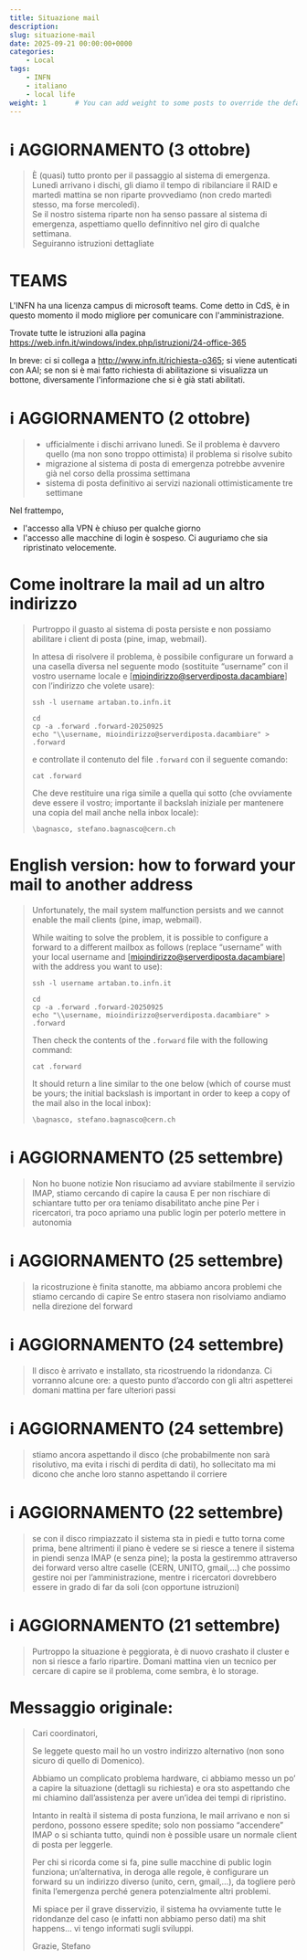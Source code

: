 ```yaml
---
title: Situazione mail
description: 
slug: situazione-mail
date: 2025-09-21 00:00:00+0000
categories:
    - Local
tags:
    - INFN
    - italiano
    - local life
weight: 1       # You can add weight to some posts to override the default sorting (date descending)
---
```


# ℹ️ AGGIORNAMENTO (3 ottobre)

> È (quasi) tutto pronto per il passaggio al sistema di emergenza. Lunedì arrivano i dischi, gli diamo il tempo di ribilanciare il RAID e martedì mattina se non riparte provvediamo (non credo martedì stesso, ma forse mercoledì).  
> Se il nostro sistema riparte non ha senso passare al sistema di emergenza, aspettiamo quello definnitivo nel giro di qualche settimana.  
> Seguiranno istruzioni dettagliate

# TEAMS

L'INFN ha una licenza campus di microsoft teams.
Come detto in CdS, è in questo momento il modo migliore per comunicare con l'amministrazione.

Trovate tutte le istruzioni alla pagina
https://web.infn.it/windows/index.php/istruzioni/24-office-365

In breve: ci si collega a http://www.infn.it/richiesta-o365; si viene autenticati con AAI; se non si è mai fatto richiesta di abilitazione si visualizza un bottone, diversamente l'informazione che si è già stati abilitati.

# ℹ️ AGGIORNAMENTO (2 ottobre)

> - ⁠ufficialmente i dischi arrivano lunedì. Se il problema è davvero quello (ma non sono troppo ottimista) il problema si risolve subito
> - ⁠migrazione al sistema di posta di emergenza potrebbe avvenire  già nel corso della prossima settimana
> - sistema di posta definitivo ai servizi nazionali ottimisticamente tre settimane

Nel frattempo,

- l'accesso alla VPN è chiuso per qualche giorno
- l'accesso alle macchine di login è sospeso. Ci auguriamo che sia ripristinato velocemente.

# Come inoltrare la mail ad un altro indirizzo

> Purtroppo il guasto al sistema di posta persiste e non possiamo abilitare i client di posta (pine, imap, webmail).
> 
> In attesa di risolvere il problema, è possibile configurare un forward a una casella diversa nel seguente modo (sostituite “username” con il vostro username locale e [mioindirizzo@serverdiposta.dacambiare] con l’indirizzo che volete usare):
> ```
> ssh -l username artaban.to.infn.it
> 
> cd
> cp -a .forward .forward-20250925
> echo "\\username, mioindirizzo@serverdiposta.dacambiare" > .forward
> ```
> e controllate il contenuto del file `.forward` con il seguente comando:
> ```
> cat .forward
> ```
> Che deve restituire una riga simile a quella qui sotto (che ovviamente deve essere il vostro; importante il backslah iniziale per mantenere una copia del mail anche nella inbox locale):
> ```
> \bagnasco, stefano.bagnasco@cern.ch
> ```


# English version: how to forward your mail to another address

> Unfortunately, the mail system malfunction persists and we cannot enable the mail clients (pine, imap, webmail).
> 
> While waiting to solve the problem, it is possible to configure a forward to a different mailbox as follows (replace “username” with your local username and [mioindirizzo@serverdiposta.dacambiare] with the address you want to use):
> 
> ```
> ssh -l username artaban.to.infn.it
> 
> cd
> cp -a .forward .forward-20250925
> echo "\\username, mioindirizzo@serverdiposta.dacambiare" > .forward
> ```
> 
> Then check the contents of the `.forward` file with the following command:
> 
> ```
> cat .forward
> ```
> 
> It should return a line similar to the one below (which of course must be yours; the initial backslash is important in order to keep a copy of the mail also in the local inbox):
> 
> ```
> \bagnasco, stefano.bagnasco@cern.ch
> ```
> 



# ℹ️ AGGIORNAMENTO (25 settembre)

> Non ho buone notizie
> Non risuciamo ad avviare stabilmente il servizio IMAP, stiamo cercando di capire la causa
> E per non rischiare di schiantare tutto per ora teniamo disabilitato anche pine
> Per i ricercatori, tra poco apriamo una public login per poterlo mettere in autonomia
 
# ℹ️ AGGIORNAMENTO (25 settembre)

> la ricostruzione è finita stanotte, ma abbiamo ancora problemi che stiamo cercando di capire
> Se entro stasera non risolviamo andiamo nella direzione del forward
> 
# ℹ️ AGGIORNAMENTO (24 settembre)

> Il disco è arrivato e installato, sta ricostruendo la ridondanza. Ci vorranno alcune ore: a questo punto d’accordo con gli altri aspetterei domani mattina per fare ulteriori passi
 
# ℹ️ AGGIORNAMENTO (24 settembre)

> stiamo ancora aspettando il disco (che probabilmente non sarà risolutivo, ma evita  i rischi di perdita di dati), ho sollecitato ma mi dicono che anche loro stanno aspettando il corriere

# ℹ️ AGGIORNAMENTO (22 settembre)

> se con il disco rimpiazzato il sistema sta in piedi e tutto torna come prima, bene
> altrimenti il piano è vedere se si riesce a tenere il sistema in piendi senza IMAP (e senza pine); la posta la gestiremmo attraverso dei forward verso altre caselle (CERN, UNITO, gmail,…) che possimo gestire noi per l’amministrazione, mentre i ricercatori dovrebbero essere in grado di far da soli (con opportune istruzioni)
 
# ℹ️ AGGIORNAMENTO (21 settembre)

> Purtroppo la situazione è peggiorata, è di nuovo crashato il cluster e non si riesce a farlo ripartire. Domani mattina vien un tecnico per cercare di capire se il problema, come sembra, è lo storage.
 
# Messaggio originale:

> Cari coordinatori,
> 
> Se leggete questo mail ho un vostro indirizzo alternativo (non sono sicuro di quello di Domenico).
> 
> Abbiamo un complicato problema hardware, ci abbiamo messo un po’ a capire la situazione (dettagli su richiesta) e ora sto aspettando che mi chiamino dall’assistenza per avere un’idea dei tempi di ripristino. 
> 
> Intanto in realtà il sistema di posta funziona, le mail arrivano e non si perdono, possono essere spedite; solo non possiamo “accendere” IMAP o si schianta tutto, quindi non è possible usare un normale client di posta per leggerle.
> 
> Per chi si ricorda come si fa, pine sulle macchine di public login funziona; un’alternativa, in deroga alle regole, è configurare un forward su un indirizzo diverso (unito, cern, gmail,…), da togliere però finita l’emergenza perché genera potenzialmente altri problemi.
> 
> Mi spiace per il grave disservizio, il sistema ha ovviamente tutte le ridondanze del caso (e infatti non abbiamo perso dati) ma shit happens… vi tengo informati sugli sviluppi.
> 
> Grazie,
> Stefano
> 
